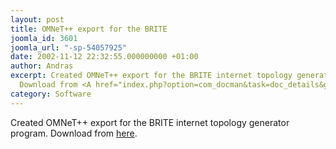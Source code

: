```yaml
---
layout: post
title: OMNeT++ export for the BRITE
joomla_id: 3601
joomla_url: "-sp-54057925"
date: 2002-11-12 22:32:55.000000000 +01:00
author: Andras
excerpt: Created OMNeT++ export for the BRITE internet topology generator program.
  Download from <A href="index.php?option=com_docman&task=doc_details&gid=2161">here</A>.
category: Software
---
```

Created OMNeT++ export for the BRITE internet topology generator program. Download from <A href="index.php?option=com_docman&task=doc_details&gid=2161">here</A>.
